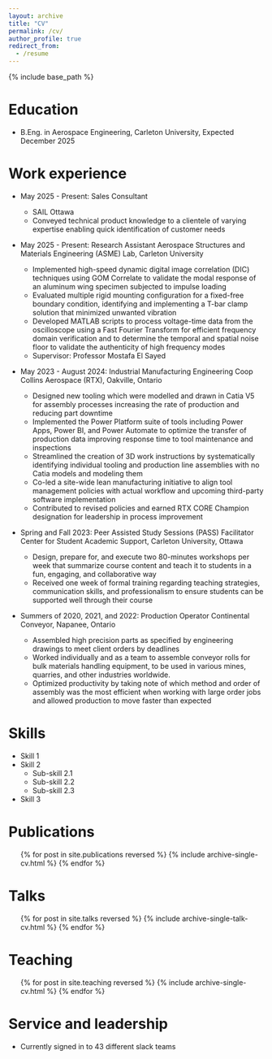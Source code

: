 ```yaml
---
layout: archive
title: "CV"
permalink: /cv/
author_profile: true
redirect_from:
  - /resume
---
```


{% include base_path %}

Education
======
* B.Eng. in Aerospace Engineering, Carleton University, Expected December 2025

Work experience
======
* May 2025 - Present: Sales Consultant
  * SAIL Ottawa
  * Conveyed technical product knowledge to a clientele of varying expertise enabling quick identification of customer needs

* May 2025 - Present: Research Assistant
  Aerospace Structures and Materials Engineering (ASME) Lab, Carleton University
  * Implemented high-speed dynamic digital image correlation (DIC) techniques using GOM Correlate to validate the modal response of an aluminum wing specimen subjected to impulse loading
  * Evaluated multiple rigid mounting configuration for a fixed-free boundary condition, identifying and implementing a T-bar clamp solution that minimized unwanted vibration
  * Developed MATLAB scripts to process voltage-time data from the oscilloscope using a Fast Fourier Transform for efficient frequency domain verification and to determine the temporal and spatial noise floor to validate the authenticity of high frequency modes
  * Supervisor: Professor Mostafa El Sayed

* May 2023 - August 2024: Industrial Manufacturing Engineering Coop
  Collins Aerospace (RTX), Oakville, Ontario
  * Designed new tooling which were modelled and drawn in Catia V5 for assembly processes increasing the rate of production and reducing part downtime
  * Implemented the Power Platform suite of tools including Power Apps, Power BI, and Power Automate to optimize the transfer of production data improving response time to tool maintenance and inspections
  * Streamlined the creation of 3D work instructions by systematically identifying individual tooling and production line assemblies with no Catia models and modeling them
  * Co-led a site-wide lean manufacturing initiative to align tool management policies with actual workflow and upcoming third-party software implementation
  * Contributed to revised policies and earned RTX CORE Champion designation for leadership in process improvement

* Spring and Fall 2023: Peer Assisted Study Sessions (PASS) Facilitator
  Center for Student Academic Support, Carleton University, Ottawa
  * Design, prepare for, and execute two 80-minutes workshops per week that summarize course content and teach it to students in a fun, engaging, and collaborative way 
  * Received one week of formal training regarding teaching strategies, communication skills, and professionalism to ensure students can be supported well through their course 

* Summers of 2020, 2021, and 2022: Production Operator
  Continental Conveyor, Napanee, Ontario
  * Assembled high precision parts as specified by engineering drawings to meet client orders by deadlines
  * Worked individually and as a team to assemble conveyor rolls for bulk materials handling equipment, to be used in various mines, quarries, and other industries worldwide.
  * Optimized productivity by taking note of which method and order of assembly was the most efficient when working with large order jobs and allowed production to move faster than expected

    
Skills
======
* Skill 1
* Skill 2
  * Sub-skill 2.1
  * Sub-skill 2.2
  * Sub-skill 2.3
* Skill 3

Publications
======
  <ul>{% for post in site.publications reversed %}
    {% include archive-single-cv.html %}
  {% endfor %}</ul>
  
Talks
======
  <ul>{% for post in site.talks reversed %}
    {% include archive-single-talk-cv.html  %}
  {% endfor %}</ul>
  
Teaching
======
  <ul>{% for post in site.teaching reversed %}
    {% include archive-single-cv.html %}
  {% endfor %}</ul>
  
Service and leadership
======
* Currently signed in to 43 different slack teams
